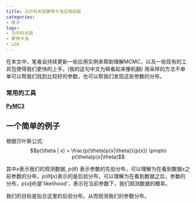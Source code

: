 ```yaml
---
title: 马尔科夫链蒙特卡洛应用初窥
categories:
- 统计
tags:
- 马尔科夫链
- 蒙特卡洛
- LDA
---
```


在本文中，笔者会持续更新一些应用实例来帮助理解MCMC，以及一些现有的工具包使得我们更快的上手。(我的这句中文为嘛看起来像机翻)
用采样的方法不单单可以帮我们找到比较好的参数，也可以帮我们发现这些参数的分布。

### 常用的工具
[**PyMC3**](https://docs.pymc.io)

## 一个简单的例子
根据贝叶斯公式:
$$p(\theta | x) = \frac{p(\theta)p(x|\theta)}{p(x)} \propto p(\theta)p(x|\theta)$$

其中$x$表示我们的观测数据, $p(\theta)$ 表示参数的先验分布，可以理解为在看到数据$x$之前参数的分布，$p(\theta \| x)$表示的是后验分布，可以理解为在看到数据之后，参数的分布，$p(x \|\theta)$是'likelihood'，表示在当前参数下，我们观测数据的概率。

我们的目标是拟合这里的后验分布，从而观测我们的参数分布。






